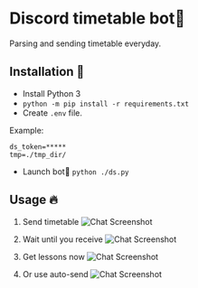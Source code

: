 
  # Discord timetable bot🤖
  Parsing and sending timetable everyday.

  ## Installation 🚀  
  * Install Python 3
  * ```python -m pip install -r requirements.txt```
  * Create ```.env``` file.
  
  Example:
  ```
  ds_token=*****
  tmp=./tmp_dir/
  ```
  
  * Launch bot🤖 ```python ./ds.py```
  
  ## Usage 🔥  
  1. Send timetable
  ![Chat Screenshot](https://github.com/wowlikon/ds_timetable_bot/examples/ds_001.png)
  2. Wait until you receive
  ![Chat Screenshot](https://github.com/wowlikon/ds_timetable_bot/examples/ds_002.png)

  3. Get lessons now
  ![Chat Screenshot](https://github.com/wowlikon/ds_timetable_bot/examples/ds_003.png)

  4. Or use auto-send
  ![Chat Screenshot](https://github.com/wowlikon/ds_timetable_bot/examples/ds_004.png)